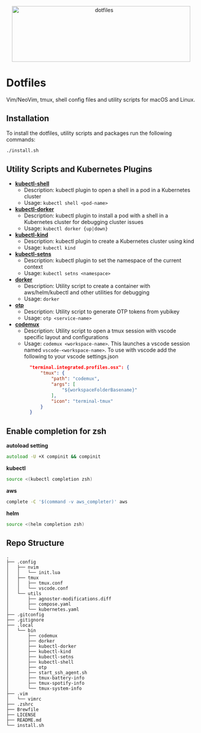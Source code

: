 <p align="center">
  <img src="https://dotfiles.github.io/images/dotfiles-logo.png" alt="dotfiles" width="474" height="148" />
</p>

# Dotfiles

Vim/NeoVim, tmux, shell config files and utility scripts for macOS and Linux.

## Installation

To install the dotfiles, utility scripts and packages run the following commands:

```bash
./install.sh
```

## Utility Scripts and Kubernetes Plugins

- [**kubectl-shell**](.local/bin/kubectl-shell)
  - Description: kubectl plugin to open a shell in a pod in a Kubernetes cluster
  - Usage: `kubectl shell <pod-name>`
- [**kubectl-dorker**](.local/bin/kubectl-dorker)
  - Description: kubectl plugin to install a pod with a shell in a Kubernetes cluster for debugging cluster issues
  - Usage: `kubectl dorker {up|down}`
- [**kubectl-kind**](.local/bin/kubectl-kind)
  - Description: kubectl plugin to create a Kubernetes cluster using kind
  - Usage: `kubectl kind`
- [**kubectl-setns**](.local/bin/kubectl-setns)
  - Description: kubectl plugin to set the namespace of the current context
  - Usage: `kubectl setns <namespace>`
- [**dorker**](.local/bin/dorker)
  - Description: Utility script to create a container with aws/helm/kubectl and other utilities for debugging
  - Usage: `dorker`
- [**otp**](.local/bin/otp)
  - Description: Utility script to generate OTP tokens from yubikey
  - Usage: `otp <service-name>`
- [**codemux**](.local/bin/codemux)
  - Description: Utility script to open a tmux session with vscode specific layout and configurations
  - Usage: `codemux <workspace-name>`. This launches a vscode session named `vscode-<workspace-name>`. To use with vscode add the following to your vscode settings.json
    ```json
      "terminal.integrated.profiles.osx": {
          "tmux": {
              "path": "codemux",
              "args": [
                  "${workspaceFolderBasename}"
              ],
              "icon": "terminal-tmux"
          }
      }
    ```

## Enable completion for zsh

**autoload setting**

```zsh
autoload -U +X compinit && compinit
```

**kubectl**

```zsh
source <(kubectl completion zsh)
```

**aws**

```zsh
complete -C '$(command -v aws_completer)' aws
```

**helm**

```zsh
source <(helm completion zsh)
```

## Repo Structure

```
.
├── .config
│   ├── nvim
│   │   └── init.lua
│   ├── tmux
│   │   ├── tmux.conf
│   │   └── vscode.conf
│   └── utils
│       ├── agnoster-modifications.diff
│       ├── compose.yaml
│       └── kubernetes.yaml
├── .gitconfig
├── .gitignore
├── .local
│   └── bin
│       ├── codemux
│       ├── dorker
│       ├── kubectl-dorker
│       ├── kubectl-kind
│       ├── kubectl-setns
│       ├── kubectl-shell
│       ├── otp
│       ├── start_ssh_agent.sh
│       ├── tmux-battery-info
│       ├── tmux-spotify-info
│       └── tmux-system-info
├── .vim
│   └── vimrc
├── .zshrc
├── Brewfile
├── LICENSE
├── README.md
└── install.sh
```
